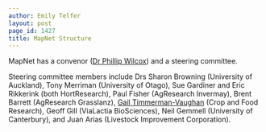 ```yaml
---
author: Emily Telfer
layout: post
page_id: 1427
title: MapNet Structure
---
```

MapNet has a convenor ([Dr Phillip Wilcox](/profiles/phil-wilcox.html "Dr Phillip Wilcox")) and a steering committee.

Steering committee members include Drs Sharon Browning (University of Auckland), Tony Merriman (University of Otago), Sue Gardiner and Eric Rikkerink (both HortResearch), Paul Fisher (AgResearch Invermay), Brent Barrett (AgResearch Grasslanz), [Gail Timmerman-Vaughan](/profiles/gail-timmerman-vaughan.html) (Crop and Food Research), Geoff Gill (ViaLactia BioSciences), Neil Gemmell (University of Canterbury), and Juan Arias (Livestock Improvement Corporation).
